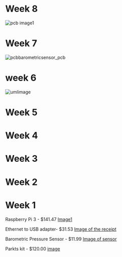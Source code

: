 # Week 8


![pcb image1](https://user-images.githubusercontent.com/43185907/48246872-137cba00-e3bf-11e8-981f-cf2f63ff3447.JPG)

# Week 7 
![pcbbarometricsensor_pcb](https://user-images.githubusercontent.com/43185907/47801872-74dcc300-dd05-11e8-998a-f4af0fb8d176.png)

# week 6

 ![umlimage](https://user-images.githubusercontent.com/43185907/48031330-cdef9100-e121-11e8-9fc3-03276bc2c449.PNG)

      

# Week 5


# Week 4




# Week 3



# Week 2



# Week 1

Raspberry Pi 3  - $141.47 [Image1 ](https://raw.githubusercontent.com/GursehajHarika/barometricsensor/master/Project%20receipts/raspberry.png.jpg)
       

Ethernet to USB adapter- $31.53 [Image of the receipt](https://raw.githubusercontent.com/GursehajHarika/barometricsensor/master/Project%20receipts/Adapter.png)   

Barometric Pressure Sensor - $11.99 [Image of sensor ](https://raw.githubusercontent.com/GursehajHarika/barometricsensor/master/Project%20receipts/reciept%20sensor.png)   

Parkts kit - $120.00 
[image](https://raw.githubusercontent.com/GursehajHarika/barometricsensor/master/Project%20receipts/20181002_175841.jpg)




